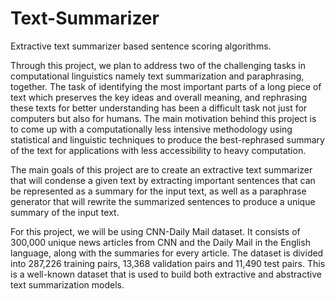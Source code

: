 # Text-Summarizer
Extractive text summarizer based sentence scoring algorithms.

Through this project, we plan to address two of the challenging tasks in computational
linguistics namely text summarization and paraphrasing, together. The task of identifying the
most important parts of a long piece of text which preserves the key ideas and overall meaning,
and rephrasing these texts for better understanding has been a difficult task not just for
computers but also for humans. The main motivation behind this project is to come up with a
computationally less intensive methodology using statistical and linguistic techniques to
produce the best-rephrased summary of the text for applications with less accessibility to heavy
computation.

The main goals of this project are to create an extractive text summarizer that will condense a
given text by extracting important sentences that can be represented as a summary for the
input text, as well as a paraphrase generator that will rewrite the summarized sentences to
produce a unique summary of the input text.

For this project, we will be using CNN-Daily Mail dataset. It consists of 300,000 unique news
articles from CNN and the Daily Mail in the English language, along with the summaries for
every article. The dataset is divided into 287,226 training pairs, 13,368 validation pairs and
11,490 test pairs. This is a well-known dataset that is used to build both extractive and
abstractive text summarization models.
